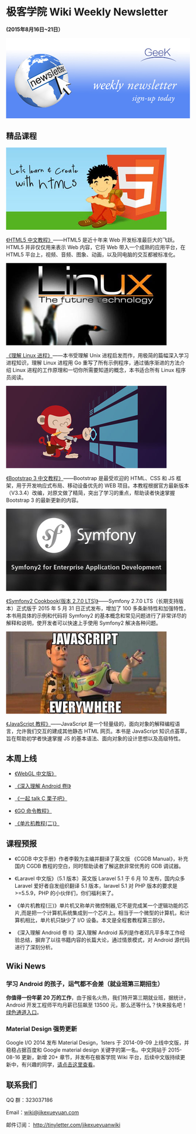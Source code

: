 # 极客学院 Wiki Weekly Newsletter  
 
**(2015年8月16日~21日）**

![newsletterlogo](images/newsletter-banner.jpg)  

## 精品课程

![](images/html5.jpg)

[《HTML5 中文教程》](http://wiki.jikexueyuan.com/project/html5/)——HTML5 是近十年来 Web 开发标准最巨大的飞跃。HTML5 并非仅仅用来表示 Web 内容，它将 Web 带入一个成熟的应用平台，在 HTML5 平台上，视频、音频、图象、动画，以及同电脑的交互都被标准化。

![](images/linux.jpg)

[《理解 Linux 进程》](http://wiki.jikexueyuan.com/project/linux-process/)——本书受理解 Unix 进程启发而作，用极简的篇幅深入学习进程知识，理解 Linux 进程用 Go 重写了所有示例程序，通过循序渐进的方法介绍 Linux 进程的工作原理和一切你所需要知道的概念，本书适合所有 Linux 程序员阅读。

![](images/bootstrap3.jpg)

[《Bootstrap 3 中文教程》](http://wiki.jikexueyuan.com/project/bootstrap/)——Bootstrap 是最受欢迎的 HTML、CSS 和 JS 框架，用于开发响应式布局、移动设备优先的 WEB 项目。本教程根据官方最新版本（V3.3.4）改编，对原文做了精简，突出了学习的重点，帮助读者快速掌握 Bootstrap 3 的最新更新的内容。

![](images/Symfony-2.jpg)

[《Symfony2 Cookbook(版本 2.7.0 LTS)》](http://wiki.jikexueyuan.com/project/symfony-cookbook/)——Symfony 2.7.0 LTS（长期支持版本）正式版于 2015 年 5 月 31 日正式发布，增加了 100 多条新特性和加强特性，本书用具体的示例和代码将 Symfony2 的基本概念和常见问题进行了非常详尽的解释和说明，使开发者可以快速上手使用 Symfony2 解决各种问题。

![](images/js.jpg)

[《JavaScript 教程》](http://wiki.jikexueyuan.com/project/javascript/)——JavaScript 是一个轻量级的，面向对象的解释编程语言，允许我们交互的建成其他静态 HTML 网页。本书是 JavaScript 知识点荟萃，旨在帮助初学者快速掌握 JS 的基本语法、面向对象的设计思想以及高级特性。

## 本周上线

- [《WebGL 中文版》](http://wiki.jikexueyuan.com/project/webgl/)

- [《深入理解 Android 卷I》](http://wiki.jikexueyuan.com/project/deep-android-v1/)

- [《一起 talk C 栗子吧》](http://wiki.jikexueyuan.com/project/c-example/)

- [《GO 命令教程》](http://wiki.jikexueyuan.com/project/go_command_tutorial/)

- [《单片机教程(二)》](http://wiki.jikexueyuan.com/project/mcu-tutorial-two/)

## 课程预报

- 《CGDB 中文手册》作者李毅为主编并翻译了英文版 《CGDB Manual》，补充国内 CGDB 教程的空白，同时帮助读者了解这款非常优秀的 GDB 调试器。

- 《Laravel 中文版》（5.1 版本）英文版 Laravel 5.1 于 6 月 10 发布，国内众多 Laravel 爱好者自发组织翻译 5.1 版本，laravel 5.1 对 PHP 版本的要求是 >=5.5.9，PHP 的小伙伴们，你们福利来了。

- 《单片机教程(三)》单片机又称单片微控制器,它不是完成某一个逻辑功能的芯片,而是把一个计算机系统集成到一个芯片上。相当于一个微型的计算机，和计算机相比，单片机只缺少了 I/O 设备。本文是全程套教程第三部分。

- 《深入理解 Android 卷 II》深入理解 Android 系列是作者邓凡平多年工作经验总结，摒弃了以往书籍内容的长篇大论，通过情景模式，对 Android 源代码进行了深刻分析。

## Wiki News

### 学习 Android 的孩子，运气都不会差（就业班第三期招生）

**你值得一份年薪 20 万的工作**，由于报名火热，我们特开第三期就业班，据统计，Android 开发工程师平均月薪已狂飙至 13500 元，那么还等什么？快来报名吧！[绿色通道入口](http://jiuye.jikexueyuan.com/train/android?huodong=jiuye_android_shouye_banner)。

### Material Design 强势更新

Google I/O 2014 发布 Material Design，1sters 于 2014-09-09 上线中文版，并稳稳占据百度和 Google material design 关键字的第一名。中文网站于 2015-08-16 更新，新增 20+ 章节，并发布在极客学院 Wiki 平台，后续中文版持续更新中，有兴趣的同学，[请点击这里查看](http://wiki.jikexueyuan.com/project/material-design/)。

## 联系我们

QQ 群：323037186

Email：wiki@jikexueyuan.com

邮件订阅： <http://tinyletter.com/jikexueyuanwiki>
